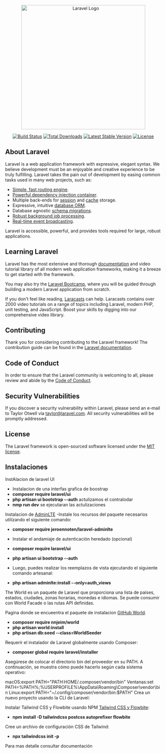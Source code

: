 <p align="center"><a href="https://laravel.com" target="_blank"><img src="https://raw.githubusercontent.com/laravel/art/master/logo-lockup/5%20SVG/2%20CMYK/1%20Full%20Color/laravel-logolockup-cmyk-red.svg" width="400" alt="Laravel Logo"></a></p>

<p align="center">
<a href="https://github.com/laravel/framework/actions"><img src="https://github.com/laravel/framework/workflows/tests/badge.svg" alt="Build Status"></a>
<a href="https://packagist.org/packages/laravel/framework"><img src="https://img.shields.io/packagist/dt/laravel/framework" alt="Total Downloads"></a>
<a href="https://packagist.org/packages/laravel/framework"><img src="https://img.shields.io/packagist/v/laravel/framework" alt="Latest Stable Version"></a>
<a href="https://packagist.org/packages/laravel/framework"><img src="https://img.shields.io/packagist/l/laravel/framework" alt="License"></a>
</p>

## About Laravel

Laravel is a web application framework with expressive, elegant syntax. We believe development must be an enjoyable and creative experience to be truly fulfilling. Laravel takes the pain out of development by easing common tasks used in many web projects, such as:

- [Simple, fast routing engine](https://laravel.com/docs/routing).
- [Powerful dependency injection container](https://laravel.com/docs/container).
- Multiple back-ends for [session](https://laravel.com/docs/session) and [cache](https://laravel.com/docs/cache) storage.
- Expressive, intuitive [database ORM](https://laravel.com/docs/eloquent).
- Database agnostic [schema migrations](https://laravel.com/docs/migrations).
- [Robust background job processing](https://laravel.com/docs/queues).
- [Real-time event broadcasting](https://laravel.com/docs/broadcasting).

Laravel is accessible, powerful, and provides tools required for large, robust applications.

## Learning Laravel

Laravel has the most extensive and thorough [documentation](https://laravel.com/docs) and video tutorial library of all modern web application frameworks, making it a breeze to get started with the framework.

You may also try the [Laravel Bootcamp](https://bootcamp.laravel.com), where you will be guided through building a modern Laravel application from scratch.

If you don't feel like reading, [Laracasts](https://laracasts.com) can help. Laracasts contains over 2000 video tutorials on a range of topics including Laravel, modern PHP, unit testing, and JavaScript. Boost your skills by digging into our comprehensive video library.

## Contributing

Thank you for considering contributing to the Laravel framework! The contribution guide can be found in the [Laravel documentation](https://laravel.com/docs/contributions).

## Code of Conduct

In order to ensure that the Laravel community is welcoming to all, please review and abide by the [Code of Conduct](https://laravel.com/docs/contributions#code-of-conduct).

## Security Vulnerabilities

If you discover a security vulnerability within Laravel, please send an e-mail to Taylor Otwell via [taylor@laravel.com](mailto:taylor@laravel.com). All security vulnerabilities will be promptly addressed.

## License

The Laravel framework is open-sourced software licensed under the [MIT license](https://opensource.org/licenses/MIT).

## Instalaciones

InstAlacion de laravel UI
- Instalacion de una interfas grafica de boostrap
- **composer require laravel/ui**
- **php artisan ui bootstrap --auth** actulizamos el contralodar
- **nmp run dev** se ejecutaran las actulizaciones

Instalacion de [AdminLTE](https://github.com/jeroennoten/Laravel-AdminLTE/wiki/Installation)
-Instale los recursos del paquete necesarios utilizando el siguiente comando:
- **composer require jeroennoten/laravel-adminlte**

- Instalar el andamiaje de autenticación heredado (opcional)
- **composer require laravel/ui**
- **php artisan ui bootstrap --auth**
- Luego, puedes realizar los reemplazos de vista ejecutando el siguiente comando artesanal:
- **php artisan adminlte:install --only=auth_views**

The World es un paquete de Laravel que proporciona una lista de países, estados, ciudades, zonas horarias, monedas e idiomas.
Se puede consumir con World Facade o las rutas API definidas.

Pagina donde se encueentra el paquete de instalacion [ GitHub World](https://github.com/nnjeim/world).
- **composer require nnjeim/world**
- **php artisan world:install**
- **php artisan db:seed --class=WorldSeeder**


Requerir el instalador de Laravel globalmente usando Composer:

- **composer global require laravel/installer**

Asegúrese de colocar el directorio bin del proveedor en su PATH. A continuación, se muestra cómo puede hacerlo según cada sistema operativo:

macOS:export PATH="$PATH:$HOME/.composer/vendor/bin"
Ventanas:set PATH=%PATH%;%USERPROFILE%\AppData\Roaming\Composer\vendor\bin
Linux:export PATH="~/.config/composer/vendor/bin:$PATH"
Crea un nuevo proyecto usando la CLI de Laravel:

Instalar Tailwind CSS y Flowbite usando NPM [Tailwind CSS y Flowbite](https://flowbite.com/docs/getting-started/laravel/):
- **npm install -D tailwindcss postcss autoprefixer flowbite**

Cree un archivo de configuración CSS de Tailwind:
- **npx tailwindcss init -p**

Para mas detalle consultar documentación
